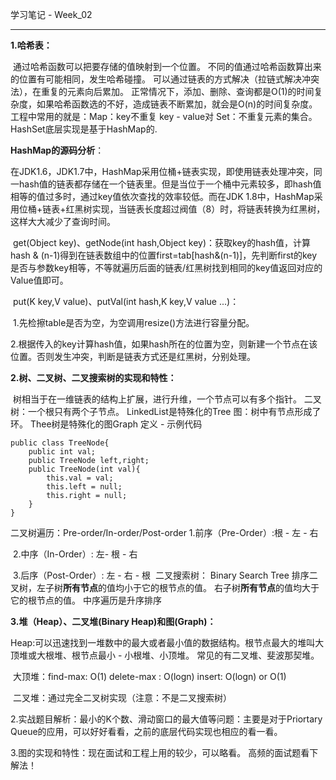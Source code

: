 学习笔记 - Week_02

------

**1.哈希表：**

​	通过哈希函数可以把要存储的值映射到一个位置。  不同的值通过哈希函数算出来的位置有可能相同，发生哈希碰撞。  可以通过链表的方式解决（拉链式解决冲突法），在重复的元素向后累加。  正常情况下，添加、删除、查询都是O(1)的时间复杂度，如果哈希函数选的不好，造成链表不断累加，就会是O(n)的时间复杂度。
  工程中常用的就是：Map：key不重复  key - value对                  Set：不重复元素的集合。  HashSet底层实现是基于HashMap的.

**HashMap的源码分析**：

​	在JDK1.6，JDK1.7中，HashMap采用位桶+链表实现，即使用链表处理冲突，同一hash值的链表都存储在一个链表里。但是当位于一个桶中元素较多，即hash值相等的值过多时，通过key值依次查找的效率较低。而在JDK 1.8中，HashMap采用位桶+链表+红黑树实现，当链表长度超过阀值（8）时，将链表转换为红黑树，这样大大减少了查询时间。

​	get(Object key)、getNode(int hash,Object key)：获取key的hash值，计算hash & (n-1)得到在链表数组中的位置first=tab[hash&(n-1)]，先判断first的key是否与参数key相等，不等就遍历后面的链表/红黑树找到相同的key值返回对应的Value值即可。

​	put(K key,V value)、putVal(int hash,K key,V value ...)：

​	1.先检擦table是否为空，为空调用resize()方法进行容量分配。

​	2.根据传入的key计算hash值，如果hash所在的位置为空，则新建一个节点在该位置。否则发生冲突，判断是链表方式还是红黑树，分别处理。

**2.树、二叉树、二叉搜索树的实现和特性：**

​	树相当于在一维链表的结构上扩展，进行升维，一个节点可以有多个指针。
​     二叉树：一个根只有两个子节点。   LinkedList是特殊化的Tree
​     图：树中有节点形成了环。  Thee树是特殊化的图Graph
  定义 - 示例代码  

```
public class TreeNode{                    
	public int val;
    public TreeNode left,right;
    public TreeNode(int val){
    	this.val = val;
        this.left = null;
        this.right = null;
    }
}
```

二叉树遍历：Pre-order/In-order/Post-order
     1.前序（Pre-Order）:根 - 左 - 右

​     2.中序（In-Order）: 左- 根 - 右	

​	 3.后序（Post-Order）: 左 - 右 - 根
​     二叉搜索树： Binary Search Tree     排序二叉树，左子树**所有节点**的值均小于它的根节点的值。  右子树**所有节点**的值均大于它的根节点的值。 
​     中序遍历是升序排序

**3.堆（Heap）、二叉堆(Binary Heap)和图(Graph)：**

​	Heap:可以迅速找到一堆数中的最大或者最小值的数据结构。根节点最大的堆叫大顶堆或大根堆、根节点最小 - 小根堆、小顶堆。  常见的有二叉堆、斐波那契堆。  

​	大顶堆：find-max: O(1)  delete-max : O(logn)  insert: O(logn) or O(1)

​	二叉堆：通过完全二叉树实现（注意：不是二叉搜索树）

2.实战题目解析：最小的K个数、滑动窗口的最大值等问题：主要是对于Priortary Queue的应用，可以好好看看，之前的底层代码实现也相应的看一看。

3.图的实现和特性：现在面试和工程上用的较少，可以略看。 高频的面试题看下解法！
